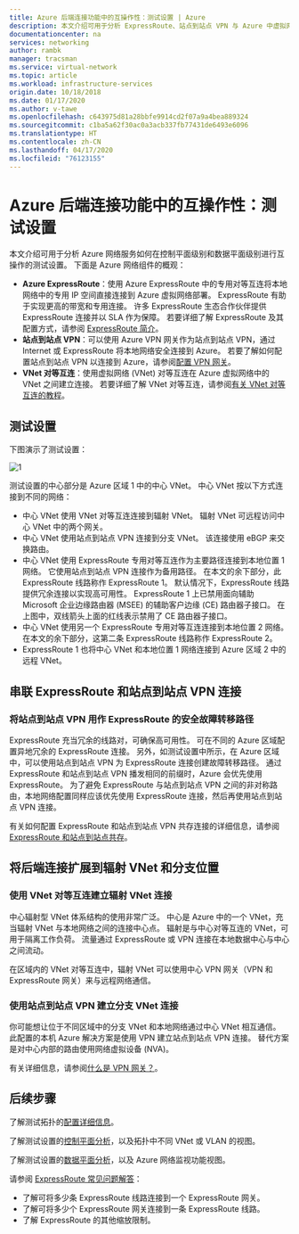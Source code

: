 ```yaml
---
title: Azure 后端连接功能中的互操作性：测试设置 | Azure
description: 本文介绍可用于分析 ExpressRoute、站点到站点 VPN 与 Azure 中虚拟网络对等互连之间的互操作性的测试设置。
documentationcenter: na
services: networking
author: rambk
manager: tracsman
ms.service: virtual-network
ms.topic: article
ms.workload: infrastructure-services
origin.date: 10/18/2018
ms.date: 01/17/2020
ms.author: v-tawe
ms.openlocfilehash: c643975d81a28bbfe9914cd2f07a9a4bea889324
ms.sourcegitcommit: c1ba5a62f30ac0a3acb337fb77431de6493e6096
ms.translationtype: HT
ms.contentlocale: zh-CN
ms.lasthandoff: 04/17/2020
ms.locfileid: "76123155"
---
```

# <a name="interoperability-in-azure-back-end-connectivity-features-test-setup"></a>Azure 后端连接功能中的互操作性：测试设置

本文介绍可用于分析 Azure 网络服务如何在控制平面级别和数据平面级别进行互操作的测试设置。 下面是 Azure 网络组件的概观：

-   **Azure ExpressRoute**：使用 Azure ExpressRoute 中的专用对等互连将本地网络中的专用 IP 空间直接连接到 Azure 虚拟网络部署。 ExpressRoute 有助于实现更高的带宽和专用连接。 许多 ExpressRoute 生态合作伙伴提供 ExpressRoute 连接并以 SLA 作为保障。 若要详细了解 ExpressRoute 及其配置方式，请参阅 [ExpressRoute 简介][ExpressRoute]。
-   **站点到站点 VPN**：可以使用 Azure VPN 网关作为站点到站点 VPN，通过 Internet 或 ExpressRoute 将本地网络安全连接到 Azure。 若要了解如何配置站点到站点 VPN 以连接到 Azure，请参阅[配置 VPN 网关][VPN]。
-   **VNet 对等互连**：使用虚拟网络 (VNet) 对等互连在 Azure 虚拟网络中的 VNet 之间建立连接。 若要详细了解 VNet 对等互连，请参阅[有关 VNet 对等互连的教程][VNet]。

## <a name="test-setup"></a>测试设置

下图演示了测试设置：

![1][1]

测试设置的中心部分是 Azure 区域 1 中的中心 VNet。 中心 VNet 按以下方式连接到不同的网络：

-   中心 VNet 使用 VNet 对等互连连接到辐射 VNet。 辐射 VNet 可远程访问中心 VNet 中的两个网关。
-   中心 VNet 使用站点到站点 VPN 连接到分支 VNet。 该连接使用 eBGP 来交换路由。
-   中心 VNet 使用 ExpressRoute 专用对等互连作为主要路径连接到本地位置 1 网络。 它使用站点到站点 VPN 连接作为备用路径。 在本文的余下部分，此 ExpressRoute 线路称作 ExpressRoute 1。 默认情况下，ExpressRoute 线路提供冗余连接以实现高可用性。 ExpressRoute 1 上已禁用面向辅助 Microsoft 企业边缘路由器 (MSEE) 的辅助客户边缘 (CE) 路由器子接口。 在上图中，双线箭头上面的红线表示禁用了 CE 路由器子接口。
-   中心 VNet 使用另一个 ExpressRoute 专用对等互连连接到本地位置 2 网络。 在本文的余下部分，这第二条 ExpressRoute 线路称作 ExpressRoute 2。
-   ExpressRoute 1 也将中心 VNet 和本地位置 1 网络连接到 Azure 区域 2 中的远程 VNet。

## <a name="expressroute-and-site-to-site-vpn-connectivity-in-tandem"></a>串联 ExpressRoute 和站点到站点 VPN 连接

<!-- not support -->

### <a name="site-to-site-vpn-as-a-secure-failover-path-for-expressroute"></a>将站点到站点 VPN 用作 ExpressRoute 的安全故障转移路径

ExpressRoute 充当冗余的线路对，可确保高可用性。 可在不同的 Azure 区域配置异地冗余的 ExpressRoute 连接。 另外，如测试设置中所示，在 Azure 区域中，可以使用站点到站点 VPN 为 ExpressRoute 连接创建故障转移路径。 通过 ExpressRoute 和站点到站点 VPN 播发相同的前缀时，Azure 会优先使用 ExpressRoute。 为了避免 ExpressRoute 与站点到站点 VPN 之间的非对称路由，本地网络配置同样应该优先使用 ExpressRoute 连接，然后再使用站点到站点 VPN 连接。

有关如何配置 ExpressRoute 和站点到站点 VPN 共存连接的详细信息，请参阅 [ExpressRoute 和站点到站点共存][ExR-S2S-CoEx]。

## <a name="extend-back-end-connectivity-to-spoke-vnets-and-branch-locations"></a>将后端连接扩展到辐射 VNet 和分支位置

### <a name="spoke-vnet-connectivity-by-using-vnet-peering"></a>使用 VNet 对等互连建立辐射 VNet 连接

中心辐射型 VNet 体系结构的使用非常广泛。 中心是 Azure 中的一个 VNet，充当辐射 VNet 与本地网络之间的连接中心点。 辐射是与中心对等互连的 VNet，可用于隔离工作负荷。 流量通过 ExpressRoute 或 VPN 连接在本地数据中心与中心之间流动。

<!-- For more information about the architecture, see [Implement a hub-spoke network topology in Azure][Hub-n-Spoke]. -->

在区域内的 VNet 对等互连中，辐射 VNet 可以使用中心 VPN 网关（VPN 和 ExpressRoute 网关）来与远程网络通信。

### <a name="branch-vnet-connectivity-by-using-site-to-site-vpn"></a>使用站点到站点 VPN 建立分支 VNet 连接

你可能想让位于不同区域中的分支 VNet 和本地网络通过中心 VNet 相互通信。 此配置的本机 Azure 解决方案是使用 VPN 建立站点到站点 VPN 连接。 替代方案是对中心内部的路由使用网络虚拟设备 (NVA)。

有关详细信息，请参阅[什么是 VPN 网关？][VPN]。

## <a name="next-steps"></a>后续步骤

了解测试拓扑的[配置详细信息][Configuration]。

了解测试设置的[控制平面分析][Control-Analysis]，以及拓扑中不同 VNet 或 VLAN 的视图。

了解测试设置的[数据平面分析][Data-Analysis]，以及 Azure 网络监视功能视图。

请参阅 [ExpressRoute 常见问题解答][ExR-FAQ]：
-   了解可将多少条 ExpressRoute 线路连接到一个 ExpressRoute 网关。
-   了解可将多少个 ExpressRoute 网关连接到一条 ExpressRoute 线路。
-   了解 ExpressRoute 的其他缩放限制。


<!--Image References-->
[1]: ./media/backend-interoperability/TestSetup.png "测试拓扑图"

<!--Link References-->
[ExpressRoute]: https://docs.azure.cn/expressroute/expressroute-introduction
[VPN]: https://docs.azure.cn/vpn-gateway/vpn-gateway-about-vpngateways
[VNet]: https://docs.azure.cn/virtual-network/tutorial-connect-virtual-networks-portal
[Configuration]: connectivty-interoperability-configuration.md
[Control-Analysis]: connectivty-interoperability-control-plane.md
[Data-Analysis]: connectivty-interoperability-data-plane.md
[ExR-FAQ]: https://docs.azure.cn/expressroute/expressroute-faqs

[ExR-S2S-CoEx]: https://docs.azure.cn/expressroute/expressroute-howto-coexist-resource-manager

<!-- [Hub-n-Spoke]: https://docs.microsoft.com/azure/architecture/reference-architectures/hybrid-networking/hub-spoke -->
<!-- [Deploy-NVA]: https://docs.microsoft.com/azure/architecture/reference-architectures/dmz/nva-ha -->


